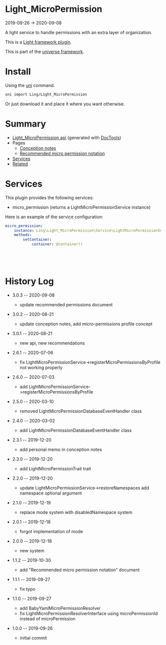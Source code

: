 Light_MicroPermission
===========
2019-09-26 -> 2020-09-08



A light service to handle permissions with an extra layer of organization.

This is a [Light framework plugin](https://github.com/lingtalfi/Light/blob/master/doc/pages/plugin.md).

This is part of the [universe framework](https://github.com/karayabin/universe-snapshot).


Install
==========
Using the [uni](https://github.com/lingtalfi/universe-naive-importer) command.
```bash
uni import Ling/Light_MicroPermission
```

Or just download it and place it where you want otherwise.






Summary
===========
- [Light_MicroPermission api](https://github.com/lingtalfi/Light_MicroPermission/blob/master/doc/api/Ling/Light_MicroPermission.md) (generated with [DocTools](https://github.com/lingtalfi/DocTools))
- Pages
    - [Conception notes](https://github.com/lingtalfi/Light_MicroPermission/blob/master/doc/pages/conception-notes.md)
    - [Recommended micro permission notation](https://github.com/lingtalfi/Light_MicroPermission/blob/master/doc/pages/recommended-micropermission-notation.md)
- [Services](#services)
- [Related](#related)



Services
=========


This plugin provides the following services:

- micro_permission (returns a LightMicroPermissionService instance)



Here is an example of the service configuration:

```yaml
micro_permission:
    instance: Ling\Light_MicroPermission\Service\LightMicroPermissionService
    methods:
        setContainer:
            container: @container()






```






History Log
=============

- 3.0.3 -- 2020-09-08

    - update recommended permissions document
    
- 3.0.2 -- 2020-08-21

    - update conception notes, add micro-permissions profile concept
    
- 3.0.1 -- 2020-08-21

    - new api, new recommendations
    
- 2.6.1 -- 2020-07-06

    - fix LightMicroPermissionService->registerMicroPermissionsByProfile not working properly

- 2.6.0 -- 2020-07-03

    - add LightMicroPermissionService->registerMicroPermissionsByProfile
    
- 2.5.0 -- 2020-03-10

    - removed LightMicroPermissionDatabaseEventHandler class
    
- 2.4.0 -- 2020-03-02

    - add LightMicroPermissionDatabaseEventHandler class
    
- 2.3.1 -- 2019-12-20

    - add personal memo in conception notes
    
- 2.3.0 -- 2019-12-20

    - add LightMicroPermissionTrait trait
    
- 2.2.0 -- 2019-12-20

    - update LightMicroPermissionService->restoreNamespaces add namespace optional argument

- 2.1.0 -- 2019-12-19

    - replace mode system with disabledNamespace system
    
- 2.0.1 -- 2019-12-18

    - forgot implementation of mode
    
- 2.0.0 -- 2019-12-18

    - new system
    
- 1.1.2 -- 2019-10-30

    - add "Recommended micro permission notation" document
    
- 1.1.1 -- 2019-09-27

    - fix typo
    
- 1.1.0 -- 2019-09-27

    - add BabyYamlMicroPermissionResolver
    - fix LightMicroPermissionResolverInterface using microPermissionId instead of microPermission
    
- 1.0.0 -- 2019-09-26

    - initial commit